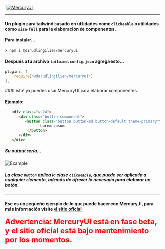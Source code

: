 `[![MercuryUI](https://storage.caribesistemas.com/mercuryui/mercuryui.svg "MercuryUI")](https://mercuryui.caribesistemas.com/ "MercuryUI")

------------
#### Un plugin para tailwind basado en utilidades como `clickeable` o utilidades como `size-full` para la elaboración de componentes.
#### Para instalar...

`> npm i @darudlingilien/mercuryui `
#### Después a tu archivo `tailwind.config.json` agrega esto...
```javascript
plugins: [
    require('@darudlingilien/mercuryui')
],
```
###Listo! ya puedes usar MercuryUI para elaborar componentes.

#### Ejemplo:
```html
   <div class="w-24">
      <div class="button-component">
         <button class="button button-md button-default theme-primary">
                Lorem ipsum
          </button>
      </div>
   </div>
```
##### Su output sería...
![Example](https://storage.caribesistemas.com/mercuryui/example.gif "Example")
##### La clase `button` aplica la clase `clickeable`, que puede ser aplicada a cualquier elemento, además de ofrecer lo necesario para elaborar un botón.
------------

#### Ese es un pequeño ejemplo de lo que puede hacer con MercuryUI, para más información visite [el sitio oficial.](https://mercuryui.netlify.app/ "el sitio oficial.")

<span style="color: red; font-weight: bold;font-size: 24px;">Advertencia: MercuryUI está en fase beta, y el sitio oficial está bajo mantenimiento por los momentos.</span>